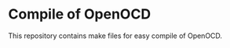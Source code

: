 
Compile of OpenOCD
==================
This repository contains make files for easy compile of OpenOCD.
